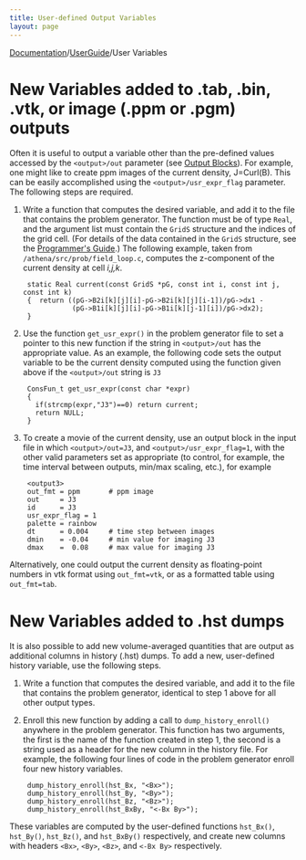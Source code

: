 ```yaml
---
title: User-defined Output Variables
layout: page
---
```


[Documentation]({{site.baseurl}}/AthenaDocs)/[UserGuide]({{site.baseurl}}/AthenaDocsUG)/User Variables

New Variables added to .tab, .bin, .vtk, or image (.ppm or .pgm) outputs
========================================================================

Often it is useful to output a variable other than the pre-defined values accessed by the
`<output>/out` parameter
(see [Output Blocks]({{site.baseurl}}/AthenaDocsUGOutputBlck)).  For example,
one might like to create ppm images of the current density, J=Curl(B).  This
can be easily accomplished using the `<output>/usr_expr_flag` parameter.  The
following steps are required.

1. Write a function that computes the desired variable, and add it to the file that contains the 
   problem generator.  The function must be of
   type `Real`, and the argument list must contain the `GridS`
   structure and the indices of the grid cell.
   (For details of the data contained in the `GridS`
   structure, see the [Programmer's Guide]({{site.baseurl}}/AthenaDocsPG).)
   The following example, taken from `/athena/src/prob/field_loop.c`, computes the
   z-component of the current density at cell *i,j,k*.

        static Real current(const GridS *pG, const int i, const int j, const int k)
        {  return ((pG->B2i[k][j][i]-pG->B2i[k][j][i-1])/pG->dx1 -
                   (pG->B1i[k][j][i]-pG->B1i[k][j-1][i])/pG->dx2); 
        }

2. Use the function `get_usr_expr()` in the
   problem generator file to set a pointer to this new function if the
   string in `<output>/out` has the appropriate value.  As an example, the following code sets the output variable to be
   the current density computed using the function given above if the
   `<output>/out` string is `J3`

        ConsFun_t get_usr_expr(const char *expr)
        {
          if(strcmp(expr,"J3")==0) return current;
          return NULL;
        }

3. To create a movie of the current density, use an output block in the input
   file in which `<output>/out=J3`, and `<output>/usr_expr_flag=1`,
   with the other valid parameters set as appropriate (to control, for
   example, the time interval between outputs, min/max scaling, etc.), for example

        <output3>
        out_fmt = ppm       # ppm image
        out     = J3
        id      = J3
        usr_expr_flag = 1
        palette = rainbow
        dt      = 0.004     # time step between images
        dmin    = -0.04     # min value for imaging J3
        dmax    =  0.08     # max value for imaging J3

Alternatively, one could output the current density as floating-point numbers in vtk format using `out_fmt=vtk`, or as a formatted table using
`out_fmt=tab`.

New Variables added to .hst dumps
=================================

It is also possible to add new volume-averaged quantities that are output as additional columns in history (.hst) dumps.
To add a new, user-defined history variable, use the following steps.

1. Write a function that computes the desired variable, and add it to the file that contains the 
   problem generator, identical to step 1 above for all other output types.

2. Enroll this new function by adding a call to `dump_history_enroll()` anywhere in the problem generator.  This function has two arguments,
   the first is the name of the function created in step 1, the second is a string used as a header for the new column in the history file.  For example,
   the following four lines of code in the problem generator enroll four new history variables.

        dump_history_enroll(hst_Bx, "<Bx>");
        dump_history_enroll(hst_By, "<By>");
        dump_history_enroll(hst_Bz, "<Bz>");
        dump_history_enroll(hst_BxBy, "<-Bx By>");

These variables are computed by the user-defined functions `hst_Bx()`, `hst_By()`, `hst_Bz()`, and `hst_BxBy()` respectively,
and create new columns with headers `<Bx>`, `<By>`, `<Bz>`, and `<-Bx By>` respectively.
